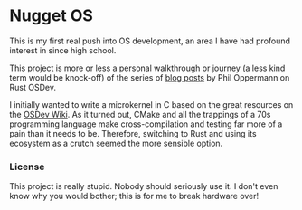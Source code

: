 # Nugget OS
This is my first real push into OS development, an area I have had profound interest in since high school.

This project is more or less a personal walkthrough or journey (a less kind term would be knock-off) of the series
of [blog posts](https://os.phil-opp.com) by Phil Oppermann on Rust OSDev.

I initially wanted to write a microkernel in C based on the great resources on the [OSDev Wiki](https://wiki.osdev.org/Main_Page).
As it turned out, CMake and all the trappings of a 70s programming language make cross-compilation and testing
far more of a pain than it needs to be. Therefore, switching to Rust and using its ecosystem as a crutch seemed
the more sensible option. 

### License
This project is really stupid. Nobody should seriously use it. I don't even know why you would bother; this is for
me to break hardware over!
